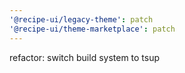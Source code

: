 ```yaml
---
'@recipe-ui/legacy-theme': patch
'@recipe-ui/theme-marketplace': patch
---
```


refactor: switch build system to tsup
